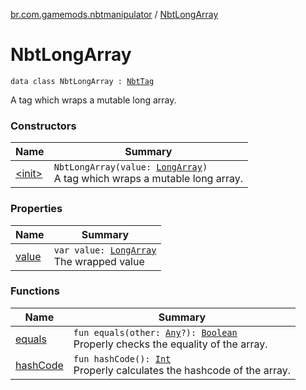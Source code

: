 [br.com.gamemods.nbtmanipulator](../index.md) / [NbtLongArray](./index.md)

# NbtLongArray

`data class NbtLongArray : `[`NbtTag`](../-nbt-tag.md)

A tag which wraps a mutable long array.

### Constructors

| Name | Summary |
|---|---|
| [&lt;init&gt;](-init-.md) | `NbtLongArray(value: `[`LongArray`](https://kotlinlang.org/api/latest/jvm/stdlib/kotlin/-long-array/index.html)`)`<br>A tag which wraps a mutable long array. |

### Properties

| Name | Summary |
|---|---|
| [value](value.md) | `var value: `[`LongArray`](https://kotlinlang.org/api/latest/jvm/stdlib/kotlin/-long-array/index.html)<br>The wrapped value |

### Functions

| Name | Summary |
|---|---|
| [equals](equals.md) | `fun equals(other: `[`Any`](https://kotlinlang.org/api/latest/jvm/stdlib/kotlin/-any/index.html)`?): `[`Boolean`](https://kotlinlang.org/api/latest/jvm/stdlib/kotlin/-boolean/index.html)<br>Properly checks the equality of the array. |
| [hashCode](hash-code.md) | `fun hashCode(): `[`Int`](https://kotlinlang.org/api/latest/jvm/stdlib/kotlin/-int/index.html)<br>Properly calculates the hashcode of the array. |
